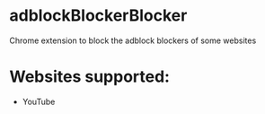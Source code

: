 # adblockBlockerBlocker

Chrome extension to block the adblock blockers of some websites

# Websites supported:

- YouTube
